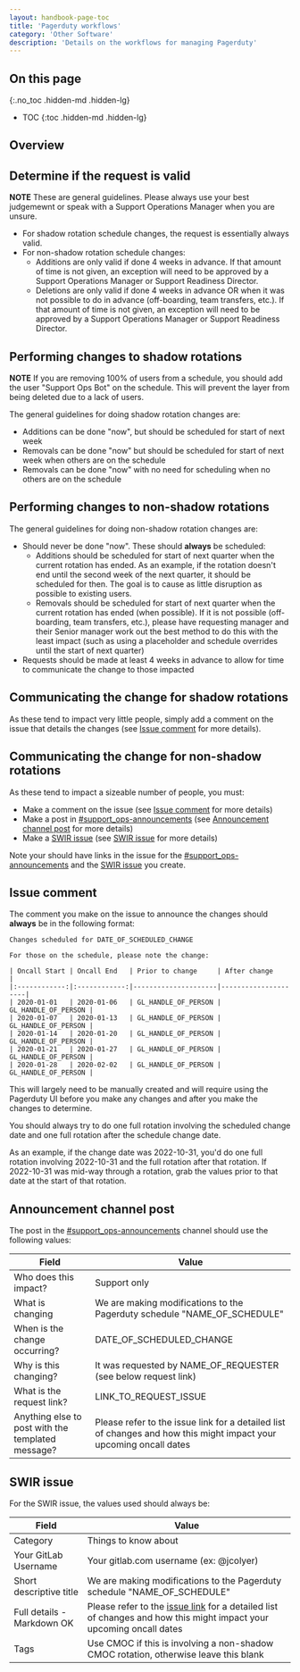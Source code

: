 ```yaml
---
layout: handbook-page-toc
title: 'Pagerduty workflows'
category: 'Other Software'
description: 'Details on the workflows for managing Pagerduty'
---
```


## On this page
{:.no_toc .hidden-md .hidden-lg}

- TOC
{:toc .hidden-md .hidden-lg}

## Overview

## Determine if the request is valid

**NOTE** These are general guidelines. Please always use your best judgemewnt
or speak with a Support Operations Manager when you are unsure.

* For shadow rotation schedule changes, the request is essentially always valid.
* For non-shadow rotation schedule changes:
  * Additions are only valid if done 4 weeks in advance. If that amount of time
    is not given, an exception will need to be approved by a Support Operations
    Manager or Support Readiness Director.
  * Deletions are only valid if done 4 weeks in advance OR when it was not
    possible to do in advance (off-boarding, team transfers, etc.). If that
    amount of time is not given, an exception will need to be approved by a
    Support Operations Manager or Support Readiness Director.

## Performing changes to shadow rotations

**NOTE** If you are removing 100% of users from a schedule, you should add the
user "Support Ops Bot" on the schedule. This will prevent the layer from being
deleted due to a lack of users.

The general guidelines for doing shadow rotation changes are:

* Additions can be done "now", but should be scheduled for start of next week
* Removals can be done "now" but should be scheduled for start of next week when
  others are on the schedule
* Removals can be done "now" with no need for scheduling when no others are on
  the schedule

## Performing changes to non-shadow rotations

The general guidelines for doing non-shadow rotation changes are:

* Should never be done "now". These should **always** be scheduled:
  * Additions should be scheduled for start of next quarter when the current
    rotation has ended. As an example, if the rotation doesn't end until the
    second week of the next quarter, it should be scheduled for then. The goal
    is to cause as little disruption as possible to existing users.
  * Removals should be scheduled for start of next quarter when the current
    rotation has ended (when possible). If it is not possible (off-boarding,
    team transfers, etc.), please have requesting manager and their Senior
    manager work out the best method to do this with the least impact (such as
    using a placeholder and schedule overrides until the start of next quarter)
* Requests should be made at least 4 weeks in advance to allow for time to
  communicate the change to those impacted

## Communicating the change for shadow rotations

As these tend to impact very little people, simply add a comment on the issue
that details the changes (see [Issue comment](#issue-comment) for more details).

## Communicating the change for non-shadow rotations

As these tend to impact a sizeable number of people, you must:

* Make a comment on the issue (see [Issue comment](#issue-comment) for more
  details)
* Make a post in
  [#support_ops-announcements](https://gitlab.slack.com/archives/C02EK1QV5K9)
  (see [Announcement channel post](#announcement-channel-post) for more details)
* Make a
  [SWIR issue](https://gitlab-com.gitlab.io/support/toolbox/forms_processor/SWIR/)
  (see [SWIR issue](#swir-issue) for more details)

Note your should have links in the issue for the
[#support_ops-announcements](https://gitlab.slack.com/archives/C02EK1QV5K9)
and the
[SWIR issue](https://gitlab-com.gitlab.io/support/toolbox/forms_processor/SWIR/)
you create.

## Issue comment

The comment you make on the issue to announce the changes should **always** be
in the following format:

```
Changes scheduled for DATE_OF_SCHEDULED_CHANGE

For those on the schedule, please note the change:

| Oncall Start | Oncall End   | Prior to change     | After change        |
|:------------:|:------------:|---------------------|---------------------|
| 2020-01-01   | 2020-01-06   | GL_HANDLE_OF_PERSON | GL_HANDLE_OF_PERSON |
| 2020-01-07   | 2020-01-13   | GL_HANDLE_OF_PERSON | GL_HANDLE_OF_PERSON |
| 2020-01-14   | 2020-01-20   | GL_HANDLE_OF_PERSON | GL_HANDLE_OF_PERSON |
| 2020-01-21   | 2020-01-27   | GL_HANDLE_OF_PERSON | GL_HANDLE_OF_PERSON |
| 2020-01-28   | 2020-02-02   | GL_HANDLE_OF_PERSON | GL_HANDLE_OF_PERSON |
```

This will largely need to be manually created and will require using the
Pagerduty UI before you make any changes and after you make the changes to
determine.

You should always try to do one full rotation involving the scheduled change
date and one full rotation after the schedule change date.

As an example, if the change date was 2022-10-31, you'd do one full rotation
involving 2022-10-31 and the full rotation after that rotation. If 2022-10-31
was mid-way through a rotation, grab the values prior to that date at the start
of that rotation.

## Announcement channel post

The post in the
[#support_ops-announcements](https://gitlab.slack.com/archives/C02EK1QV5K9)
channel should use the following values:

| Field | Value |
|-------|-------|
| Who does this impact? | Support only |
| What is changing | We are making modifications to the Pagerduty schedule "NAME_OF_SCHEDULE" |
| When is the change occurring? | DATE_OF_SCHEDULED_CHANGE |
| Why is this changing? | It was requested by NAME_OF_REQUESTER (see below request link) |
| What is the request link? | LINK_TO_REQUEST_ISSUE |
| Anything else to post with the templated message? | Please refer to the issue link for a detailed list of changes and how this might impact your upcoming oncall dates |

## SWIR issue

For the SWIR issue, the values used should always be:

| Field | Value |
|-------|-------|
| Category | Things to know about |
| Your GitLab Username | Your gitlab.com username (ex: @jcolyer) |
| Short descriptive title | We are making modifications to the Pagerduty schedule "NAME_OF_SCHEDULE" |
| Full details - Markdown OK | Please refer to the [issue link](LINK_TO_REQUEST_ISSUE) for a detailed list of changes and how this might impact your upcoming oncall dates |
| Tags | Use CMOC if this is involving a non-shadow CMOC rotation, otherwise leave this blank |
